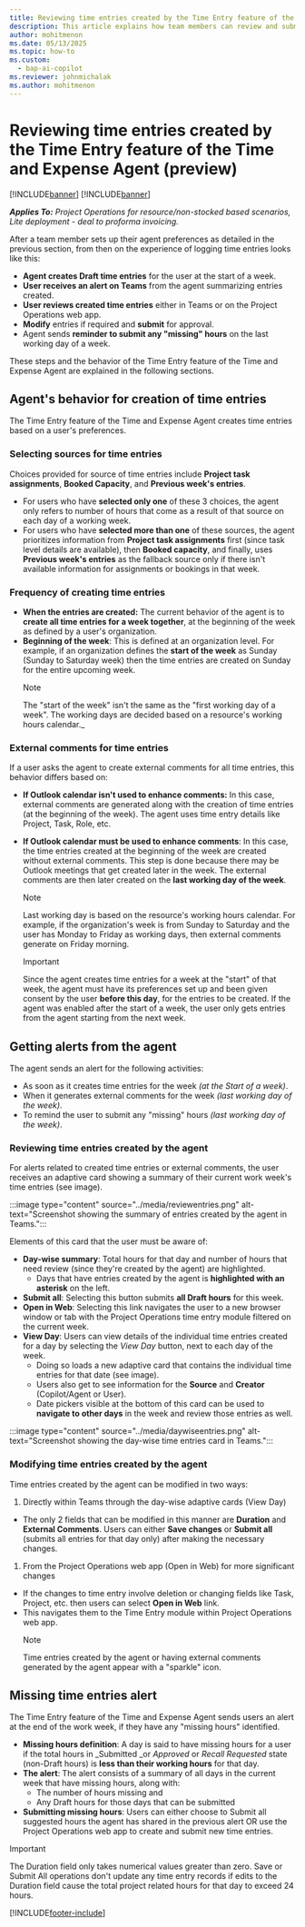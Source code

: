 ```yaml
---
title: Reviewing time entries created by the Time Entry feature of the Time and Expense Agent (preview)
description: This article explains how team members can review and submit time entries created by the Time Entry feature of the Time and Expense Agent.
author: mohitmenon
ms.date: 05/13/2025
ms.topic: how-to
ms.custom: 
  - bap-ai-copilot 
ms.reviewer: johnmichalak
ms.author: mohitmenon
---
```


# Reviewing time entries created by the Time Entry feature of the Time and Expense Agent (preview)

[!INCLUDE[banner](../includes/banner.md)]
[!INCLUDE[banner](../includes/preview-note.md)]

_**Applies To:** Project Operations for resource/non-stocked based scenarios, Lite deployment - deal to proforma invoicing._

After a team member sets up their agent preferences as detailed in the previous section, from then on the experience of logging time entries looks like this:

- **Agent creates Draft time entries** for the user at the start of a week.
- **User receives an alert on Teams** from the agent summarizing entries created.
- **User reviews created time entries** either in Teams or on the Project Operations web app.
- **Modify** entries if required and **submit** for approval.
- Agent sends **reminder to submit any "missing" hours** on the last working day of a week.

These steps and the behavior of the Time Entry feature of the Time and Expense Agent are explained in the following sections.

## Agent's behavior for creation of time entries

The Time Entry feature of the Time and Expense Agent creates time entries based on a user's preferences. 

### Selecting sources for time entries

Choices provided for source of time entries include **Project task assignments**, **Booked Capacity**, and **Previous week's entries**. 
- For users who have **selected only one** of these 3 choices, the agent only refers to number of hours that come as a result of that source on each day of a working week.
- For users who have **selected more than one** of these sources, the agent prioritizes information from **Project task assignments** first (since task level details are available), then **Booked capacity**, and finally, uses **Previous week's entries** as the fallback source only if there isn't available information for assignments or bookings in that week.

### Frequency of creating time entries

- **When the entries are created:** The current behavior of the agent is to **create all time entries for a week together**, at the beginning of the week as defined by a user's organization.
- **Beginning of the week**: This is defined at an organization level. For example, if an organization defines the **start of the week** as Sunday (Sunday to Saturday week) then the time entries are created on Sunday for the entire upcoming week.
  > [!NOTE]
  > The "start of the week" isn't the same as the "first working day of a week". The working days are decided based on a resource's working hours calendar._

### External comments for time entries

If a user asks the agent to create external comments for all time entries, this behavior differs based on:
- **If Outlook calendar isn't used to enhance comments:** In this case, external comments are generated along with the creation of time entries (at the beginning of the week). The agent uses time entry details like Project, Task, Role, etc.
- **If Outlook calendar must be used to enhance comments**: In this case, the time entries created at the beginning of the week are created without external comments. This step is done because there may be Outlook meetings that get created later in the week. The external comments are then later created on the **last working day of the week**.
  > [!NOTE]
  > Last working day is based on the resource's working hours calendar. For example, if the organization's week is from Sunday to Saturday and the user has Monday to Friday as working days, then external comments  generate on Friday morning.
 
  > [!IMPORTANT]
  > Since the agent creates time entries for a week at the "start" of that week, the agent must have its preferences set up and been given consent by the user **before this day**, for the entries to be created. If the agent was enabled after the start of a week, the user only gets entries from the agent starting from the next week.

## Getting alerts from the agent 

The agent sends an alert for the following activities:
- As soon as it creates time entries for the week _(at the Start of a week)_.
- When it generates external comments for the week _(last working day of the week)_.
- To remind the user to submit any "missing" hours _(last working day of the week)_.

### Reviewing time entries created by the agent

For alerts related to created time entries or external comments, the user receives an adaptive card showing a summary of their current work week's time entries (see image).

:::image type="content" source="../media/reviewentries.png" alt-text="Screenshot showing the summary of entries created by the agent in Teams.":::  

Elements of this card that the user must be aware of:
- **Day-wise summary**: Total hours for that day and number of hours that need review (since they're created by the agent) are highlighted.
  - Days that have entries created by the agent is **highlighted with an asterisk** on the left.
- **Submit all**: Selecting this button submits **all Draft hours** for this week.
- **Open in Web**: Selecting this link navigates the user to a new browser window or tab with the Project Operations time entry module filtered on the current week.
- **View Day**: Users can view details of the individual time entries created for a day by selecting the _View Day_ button, next to each day of the week.
  - Doing so loads a new adaptive card that contains the individual time entries for that date (see image).
  - Users also get to see information for the **Source** and **Creator** (Copilot/Agent or User).
  - Date pickers visible at the bottom of this card can be used to **navigate to other days** in the week and review those entries as well.

:::image type="content" source="../media/daywiseentries.png" alt-text="Screenshot showing the day-wise time entries card in Teams.":::

### Modifying time entries created by the agent

Time entries created by the agent can be modified in two ways:
1. Directly within Teams through the day-wise adaptive cards (View Day)
  - The only 2 fields that can be modified in this manner are **Duration** and **External Comments**. 
Users can either **Save changes** or **Submit all** (submits all entries for that day only) after making the necessary changes.

1. From the Project Operations web app (Open in Web) for more significant changes
  - If the changes to time entry involve deletion or changing fields like Task, Project, etc. then users can select **Open in Web** link.
  - This navigates them to the Time Entry module within Project Operations web app.
    > [!NOTE]
    > Time entries created by the agent or having external comments generated by the agent appear with a "sparkle" icon.

## Missing time entries alert

The Time Entry feature of the Time and Expense Agent sends users an alert at the end of the work week, if they have any "missing hours" identified.
- **Missing hours definition**: A day is said to have missing hours for a user if the total hours in _Submitted _or _Approved_ or _Recall Requested_ state (non-Draft hours) is **less than their working hours** for that day.
- **The alert**: The alert consists of a summary of all days in the current week that have missing hours, along with: 
  - The number of hours missing and
  - Any Draft hours for those days that can be submitted
- **Submitting missing hours**: Users can either choose to Submit all suggested hours the agent has shared in the previous alert OR use the Project Operations web app to create and submit new time entries.

> [!IMPORTANT]
> The Duration field only takes numerical values greater than zero. 
> Save or Submit All operations don't update any time entry records if edits to the Duration field cause the total project related hours for that day to exceed 24 hours.

 [!INCLUDE[footer-include](../includes/footer-banner.md)]
